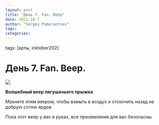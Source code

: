 ```yaml
---
layout: post
title: "День 7. Fan. Веер"
date: 2021-10-7
author: "Sergey Pomerantsev"
tags:
categories:
---
```

tags: [арты, inktober202]

# День 7. Fan. Веер.

![](/images/_inktober21-7.jpg)

**Волшебный веер лягушачьего прыжка**

Махните этим веером, чтобы взмыть в воздух и отскочить назад на добрую сотню ярдов

Пока этот веер у вас в руках, все приземления для вас безопасны
